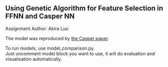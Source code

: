 
## Using Genetic Algorithm for Feature Selection in FFNN and Casper NN

Assignment Author: Akira Luo

The model was reproduced by [the Casper paper](https://www.researchgate.net/figure/The-CasPer-architecture-a-second-hidden-neuron-has-just-been-added-The-vertical-lines_fig1_220934751).


To run models, use model_comparison.py.  
Just uncomment model block you want to use, it will do evaluation and visualisation automatically.  

